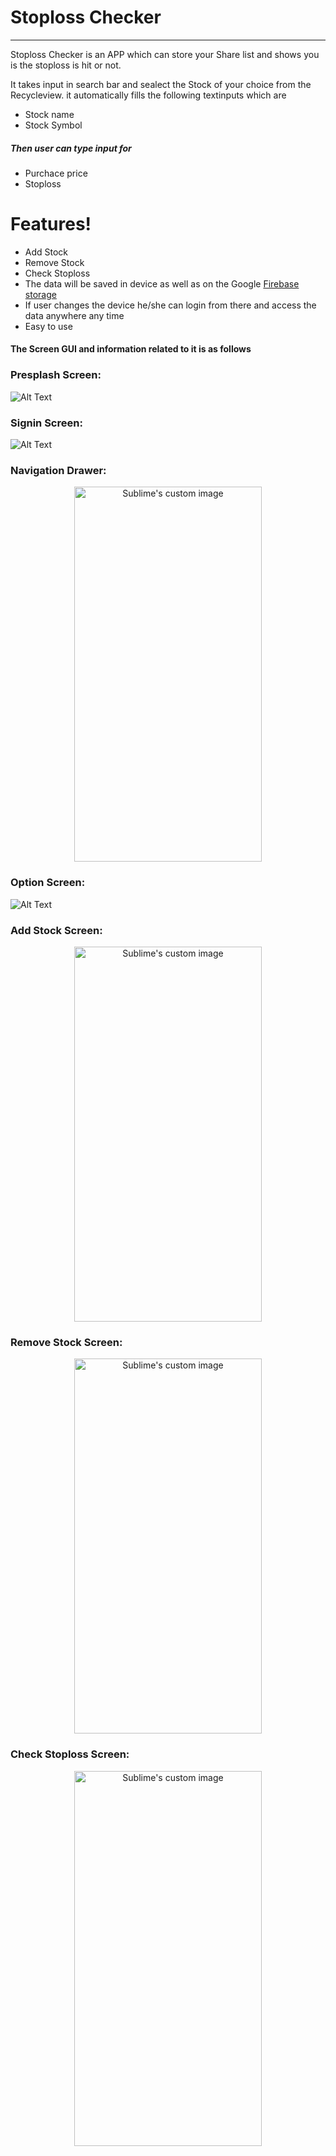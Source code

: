 # Stoploss Checker
---
Stoploss Checker is an APP which can store your Share list and shows you is the stoploss is hit or not.

It takes input in search bar and sealect the Stock of your choice from the Recycleview. it automatically fills the following textinputs which are
  - Stock name 
  - Stock Symbol
 
##### **Then user can type input for**
 - Purchace price
  - Stoploss
  


# Features!

  - Add Stock
  - Remove Stock
  - Check Stoploss
  - The data will be saved in device as well as on the Google [Firebase storage](https://firebase.google.com/docs/storage/web/start#:~:text=Cloud%20Storage%20for%20Firebase%20lets,high%20availability%20and%20global%20redundancy.)
  - If user changes the device he/she can login from there and access the data anywhere any time
  - Easy to use
  
#### **The Screen GUI and information related to it is as follows**

### Presplash Screen:
![Alt Text](https://github.com/rushbhpatil/Stoploss_Checker/blob/master/MD%20docs/Presplash%20_Screen.png?raw=true)

### Signin Screen:
![Alt Text](https://github.com/rushbhpatil/Stoploss_Checker/blob/master/MD%20docs/Signin_Screen.png?raw=true)

### Navigation Drawer:
<p align="center">
  <img width="300" height="600" src="https://github.com/rushbhpatil/Stoploss_Checker/blob/master/MD%20docs/VideoToGif/Nevigation%20draw-1610739517264.gif?raw=true" alt="Sublime's custom image"/>
</p>

### Option Screen:
![Alt Text](https://github.com/rushbhpatil/Stoploss_Checker/blob/master/MD%20docs/Option_Screen.png?raw=true)

### Add Stock Screen:
<p align="center">
  <img width="300" height=600" src="https://github.com/rushbhpatil/Stoploss_Checker/blob/master/MD%20docs/VideoToGif/Add%20Stock-1610739418035.gif?raw=true" alt="Sublime's custom image"/>
</p>

### Remove Stock Screen:
<p align="center">
  <img width="300" height="600" src="https://github.com/rushbhpatil/Stoploss_Checker/blob/master/MD%20docs/VideoToGif/Remove%20Stock-1610739244962.gif?raw=true" alt="Sublime's custom image"/>
</p>

### Check Stoploss Screen:
<p align="center">
  <img width="300" height="600" src="https://github.com/rushbhpatil/Stoploss_Checker/blob/master/MD%20docs/VideoToGif/Check%20Stoploss-1610739321849.gif?raw=true" alt="Sublime's custom image"/>
</p>



